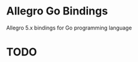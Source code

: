Allegro Go Bindings
===================

Allegro 5.x bindings for Go programming language

TODO
====
